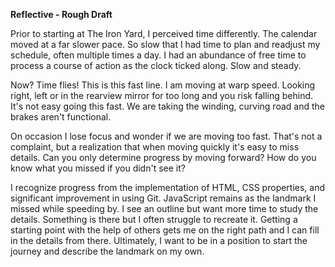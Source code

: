 **Reflective - Rough Draft**

Prior to starting at The Iron Yard, I perceived time differently. The calendar moved at a far slower pace. So slow that I had time to plan and readjust my schedule, often multiple times a day. I had an abundance of free time to process a course of action as the clock ticked along. Slow and steady.

Now? Time flies! This is this fast line. I am moving at warp speed. Looking right, left or in the rearview mirror for too long and you risk falling behind. It's not easy going this fast. We are taking the winding, curving road and the brakes aren't functional.

On occasion I lose focus and wonder if we are moving too fast. That's not a complaint, but a realization that when moving quickly it's easy to miss details. Can you only determine progress by moving forward? How do you know what you missed if you didn't see it?

I recognize progress from the implementation of HTML, CSS properties, and significant improvement in using Git. JavaScript remains as the landmark I missed while speeding by. I see an outline but want more time to study the details. Something is there but I often struggle to recreate it. Getting a starting point with the help of others gets me on the right path and I can fill in the details from there. Ultimately, I want to be in a position to start the journey and describe the landmark on my own.

 
